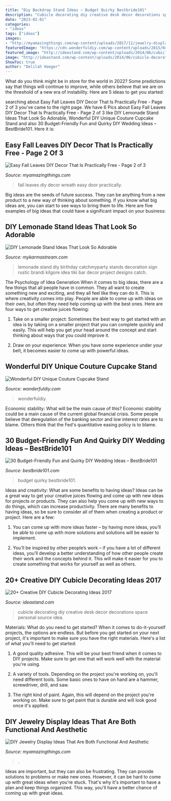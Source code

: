 ```yaml
---
title: "Diy Backdrop Stand Ideas ~ Budget Quirky Bestbride101"
description: "Cubicle decorating diy creative desk decor decorations space personal source idea"
date: "2023-02-01"
categories:
- "ideas"
tags: ["ideas"]
images:
- "http://myamazingthings.com/wp-content/uploads/2017/11/jewelry-display-2-.jpg"
featuredImage: "https://cdn.wonderfuldiy.com/wp-content/uploads/2015/04/Couture-Cupcake-Stand-4.jpg"
featured_image: "http://ideastand.com/wp-content/uploads/2014/06/cubicle-decorating-ideas/4-cubicle-decorating-ideas.jpg"
image: "http://ideastand.com/wp-content/uploads/2014/06/cubicle-decorating-ideas/4-cubicle-decorating-ideas.jpg"
ShowToc: true
author: "Delilah Hoeger"
---
```



What do you think might be in store for the world in 2022? Some predictions say that things will continue to improve, while others believe that we are on the threshold of a new era of instability. Here are 5 ideas to get you started: 

	

		
searching about Easy Fall Leaves DIY Decor That Is Practically Free - Page 2 of 3 you've came to the right page. We have 6 Pics about Easy Fall Leaves DIY Decor That Is Practically Free - Page 2 of 3 like DIY Lemonade Stand Ideas That Look So Adorable, Wonderful DIY Unique Couture Cupcake Stand and also 30 Budget-Friendly Fun and Quirky DIY Wedding Ideas – BestBride101. Here it is:
		
    
## Easy Fall Leaves DIY Decor That Is Practically Free - Page 2 Of 3

<img loading=lazy src="http://myamazingthings.com/wp-content/uploads/2017/10/fall-leaves-diy-8.jpg" onerror="this.onerror=null;this.src='https://tse1.mm.bing.net/th?id=OIP.2zJ5W85LQLp2J6uq3bzIuAHaLH&amp;pid=15.1';" alt="Easy Fall Leaves DIY Decor That Is Practically Free - Page 2 of 3">

_Source: myamazingthings.com_

>fall leaves diy decor wreath easy door practically. 

	

Big ideas are the seeds of future success. They can be anything from a new product to a new way of thinking about something. If you know what big ideas are, you can start to see ways to bring them to life. Here are five examples of big ideas that could have a significant impact on your business:

    
## DIY Lemonade Stand Ideas That Look So Adorable

<img loading=lazy src="https://mykarmastream.com/wp-content/uploads/2019/02/DIY-Lemonade-Stand-10.jpg" onerror="this.onerror=null;this.src='https://tse2.mm.bing.net/th?id=OIP.Rn4vrUuAhm6oFDXzCrs85QHaLG&amp;pid=15.1';" alt="DIY Lemonade Stand Ideas That Look So Adorable">

_Source: mykarmastream.com_

>lemonade stand diy birthday catchmyparty stands decoration sign rustic brandi kilgore idea tiki bar decor project designs catch. 

	

The Psychology of Idea Generation
When it comes to big ideas, there are a few things that all people have in common. They all want to create something new and exciting, and they all feel like they can do it. This is where creativity comes into play. People are able to come up with ideas on their own, but often they need help coming up with the best ones. Here are four ways to get creative juices flowing:
1. Take on a smaller project: Sometimes the best way to get started with an idea is by taking on a smaller project that you can complete quickly and easily. This will help you get your head around the concept and start thinking about ways that you could improve it.

2. Draw on your experience: When you have some experience under your belt, it becomes easier to come up with powerful ideas.

    
## Wonderful DIY Unique Couture Cupcake Stand

<img loading=lazy src="https://cdn.wonderfuldiy.com/wp-content/uploads/2015/04/Couture-Cupcake-Stand-4.jpg" onerror="this.onerror=null;this.src='https://tse1.mm.bing.net/th?id=OIP.14_7XjRssVlEpz1C2409YAHaMx&amp;pid=15.1';" alt="Wonderful DIY Unique Couture Cupcake Stand">

_Source: wonderfuldiy.com_

>wonderfuldiy. 

	

Economic stability: What will be the main cause of this?
Economic stability could be a main cause of the current global financial crisis. Some people believe that deregulation of the banking sector and low interest rates are to blame. Others think that the Fed's quantitative easing policy is to blame.

    
## 30 Budget-Friendly Fun And Quirky DIY Wedding Ideas – BestBride101

<img loading=lazy src="http://www.bestbride101.com/wp-content/uploads/2014/05/diy-wedding-ideas-10.jpg" onerror="this.onerror=null;this.src='https://tse1.mm.bing.net/th?id=OIP.3Beek2sbjcFI8XWQJtt-MAHaLH&amp;pid=15.1';" alt="30 Budget-Friendly Fun and Quirky DIY Wedding Ideas – BestBride101">

_Source: bestbride101.com_

>budget quirky bestbride101. 

	

Ideas and creativity: What are some benefits to having ideas?
Ideas can be a great way to get your creative juices flowing and come up with new ideas for projects or products. They can also help you come up with new ways to do things, which can increase productivity. There are many benefits to having ideas, so be sure to consider all of them when creating a product or project. Here are a few: 
1. You can come up with more ideas faster – by having more ideas, you’ll be able to come up with more solutions and solutions will be easier to implement.

2. You’ll be inspired by other people’s work – if you have a lot of different ideas, you’ll develop a better understanding of how other people create their work and the concepts behind it. This will make it easier for you to create something that works for yourself as well as others.

    
## 20+ Creative DIY Cubicle Decorating Ideas 2017

<img loading=lazy src="http://ideastand.com/wp-content/uploads/2014/06/cubicle-decorating-ideas/4-cubicle-decorating-ideas.jpg" onerror="this.onerror=null;this.src='https://tse2.mm.bing.net/th?id=OIP.VHOx8lixeW7JpfU3SP7vlgHaJ4&amp;pid=15.1';" alt="20+ Creative DIY Cubicle Decorating Ideas 2017">

_Source: ideastand.com_

>cubicle decorating diy creative desk decor decorations space personal source idea. 

	

Materials: What do you need to get started?
When it comes to do-it-yourself projects, the options are endless. But before you get started on your next project, it's important to make sure you have the right materials. Here's a list of what you'll need to get started:
1. A good quality adhesive. This will be your best friend when it comes to DIY projects. Make sure to get one that will work well with the material you're using.

2. A variety of tools. Depending on the project you're working on, you'll need different tools. Some basic ones to have on hand are a hammer, screwdriver, drill, and saw.

3. The right kind of paint. Again, this will depend on the project you're working on. Make sure to get paint that is durable and will look good once it's applied.


    
## DIY Jewelry Display Ideas That Are Both Functional And Aesthetic

<img loading=lazy src="http://myamazingthings.com/wp-content/uploads/2017/11/jewelry-display-2-.jpg" onerror="this.onerror=null;this.src='https://tse4.mm.bing.net/th?id=OIP.eol8DsZ6w6UJdKJKCDTQzwHaLG&amp;pid=15.1';" alt="DIY Jewelry Display Ideas That Are Both Functional And Aesthetic">

_Source: myamazingthings.com_

>. 

	

Ideas are important, but they can also be frustrating. They can provide solutions to problems or make new ones. However, it can be hard to come up with great ideas when you're stuck. That's why it's important to have a plan and keep things organized. This way, you'll have a better chance of coming up with great ideas.

